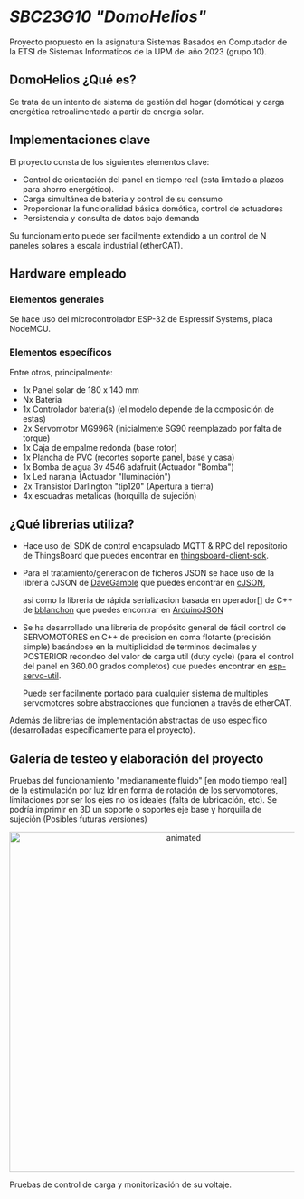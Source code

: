 # _SBC23G10 "DomoHelios"_

Proyecto propuesto en la asignatura Sistemas Basados en Computador de la ETSI de Sistemas Informaticos de la UPM del año 2023 (grupo 10).

## DomoHelios ¿Qué es?

Se trata de un intento de sistema de gestión del hogar (domótica) y carga energética retroalimentado a partir de energía solar.

## Implementaciones clave

El proyecto consta de los siguientes elementos clave:
- Control de orientación del panel en tiempo real (esta limitado a plazos para ahorro energético).
- Carga simultánea de bateria y control de su consumo
- Proporcionar la funcionalidad básica domótica, control de actuadores
- Persistencia y consulta de datos bajo demanda

Su funcionamiento puede ser facilmente extendido a un control de N paneles solares a escala industrial (etherCAT).

## Hardware empleado

### Elementos generales

Se hace uso del microcontrolador ESP-32 de Espressif Systems, placa NodeMCU.

### Elementos específicos

Entre otros, principalmente:
- 1x Panel solar de 180 x 140 mm
- Nx Bateria
- 1x Controlador bateria(s) (el modelo depende de la composición de estas)
- 2x Servomotor MG996R (inicialmente SG90 reemplazado por falta de torque)
- 1x Caja de empalme redonda (base rotor)
- 1x Plancha de PVC (recortes soporte panel, base y casa)
- 1x Bomba de agua 3v 4546 adafruit (Actuador "Bomba")
- 1x Led naranja (Actuador "Iluminación")
- 2x Transistor Darlington "tip120" (Apertura a tierra)
- 4x escuadras metalicas (horquilla de sujeción)

## ¿Qué librerias utiliza?

- Hace uso del SDK de control encapsulado MQTT & RPC del repositorio de ThingsBoard que puedes encontrar en [thingsboard-client-sdk](https://github.com/thingsboard/thingsboard-client-sdk).

- Para el tratamiento/generacion de ficheros JSON se hace uso de la libreria cJSON de [DaveGamble](https://github.com/DaveGamble) que puedes encontrar en [cJSON](https://github.com/DaveGamble/cJSON),

    asi como la libreria de rápida serializacion basada en operador[] de C++ de [bblanchon](https://github.com/bblanchon) que puedes encontrar en [ArduinoJSON](https://github.com/bblanchon/ArduinoJson)

- Se ha desarrollado una libreria de propósito general de fácil control de SERVOMOTORES en C++ de precision en coma flotante (precisión simple) basándose en la multiplicidad de terminos decimales y POSTERIOR redondeo del valor de carga util (duty cycle) (para el control del panel en 360.00 grados completos) que puedes encontrar en [esp-servo-util](https://github.com/SBC23G10/esp_servo_util).

    Puede ser facilmente portado para cualquier sistema de multiples servomotores sobre abstracciones que funcionen a través de etherCAT.

Además de librerias de implementación abstractas de uso específico (desarrolladas específicamente para el proyecto).

## Galería de testeo y elaboración del proyecto

Pruebas del funcionamiento "medianamente fluido" [en modo tiempo real] de la estimulación por luz ldr en forma de rotación de los servomotores, limitaciones por ser los ejes no los ideales (falta de lubricación, etc). Se podría imprimir en 3D un soporte o soportes eje base y horquilla de sujeción (Posibles futuras versiones)

<p align="center">
  <img height=600 src="https://raw.githubusercontent.com/SBC23G10/DomoHelios/main/showoff/solar_kinect.gif" alt="animated" />
</p>

Pruebas de control de carga y monitorización de su voltaje.